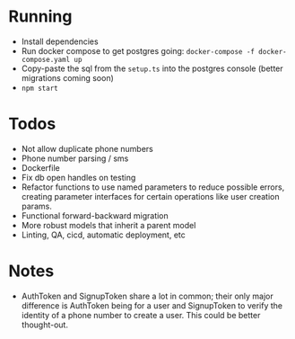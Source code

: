 # Running

- Install dependencies
- Run docker compose to get postgres going: `docker-compose -f docker-compose.yaml up`
- Copy-paste the sql from the `setup.ts` into the postgres console (better migrations coming soon)
- `npm start`


# Todos
- Not allow duplicate phone numbers
- Phone number parsing / sms
- Dockerfile
- Fix db open handles on testing
- Refactor functions to use named parameters to reduce possible errors, 
  creating parameter interfaces for certain operations like user creation params.
- Functional forward-backward migration
- More robust models that inherit a parent model
- Linting, QA, cicd, automatic deployment, etc

# Notes
- AuthToken and SignupToken share a lot in common; their only major difference is AuthToken being for a user and SignupToken to verify the identity of a phone number to create a user. This could be better thought-out.